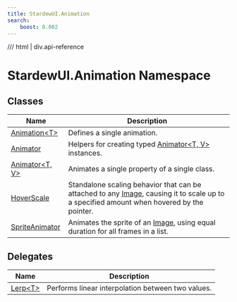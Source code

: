 ```yaml
---
title: StardewUI.Animation
search:
    boost: 0.002
---
```


<link rel="stylesheet" href="/StardewUI/stylesheets/reference.css" />

/// html | div.api-reference

# StardewUI.Animation Namespace

## Classes

| Name | Description |
| --- | --- |
| [Animation&lt;T&gt;](animation-1.md) | Defines a single animation. |
| [Animator](animator.md) | Helpers for creating typed [Animator&lt;T, V&gt;](animator-2.md) instances. |
| [Animator&lt;T, V&gt;](animator-2.md) | Animates a single property of a single class. |
| [HoverScale](hoverscale.md) | Standalone scaling behavior that can be attached to any [Image](../widgets/image.md), causing it to scale up to a specified amount when hovered by the pointer. |
| [SpriteAnimator](spriteanimator.md) | Animates the sprite of an [Image](../widgets/image.md), using equal duration for all frames in a list. |

## Delegates

| Name | Description |
| --- | --- |
| [Lerp&lt;T&gt;](lerp-1.md) | Performs linear interpolation between two values. |

